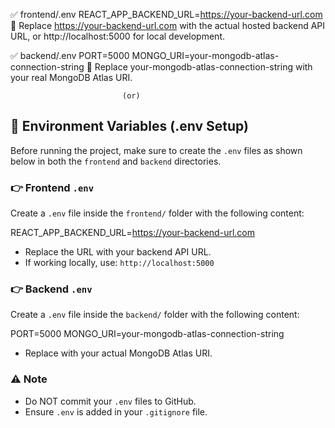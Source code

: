 ✅ frontend/.env
REACT_APP_BACKEND_URL=https://your-backend-url.com
🔁 Replace https://your-backend-url.com with the actual hosted backend API URL, or http://localhost:5000 for local development.

✅ backend/.env
PORT=5000
MONGO_URI=your-mongodb-atlas-connection-string
🔁 Replace your-mongodb-atlas-connection-string with your real MongoDB Atlas URI.

                             (or)

## 🔐 Environment Variables (.env Setup)

Before running the project, make sure to create the `.env` files as shown below in both the `frontend` and `backend` directories.

### 👉 Frontend `.env`

Create a `.env` file inside the `frontend/` folder with the following content:

REACT_APP_BACKEND_URL=https://your-backend-url.com

- Replace the URL with your backend API URL.
- If working locally, use: `http://localhost:5000`

### 👉 Backend `.env`

Create a `.env` file inside the `backend/` folder with the following content:

PORT=5000 MONGO_URI=your-mongodb-atlas-connection-string
- Replace with your actual MongoDB Atlas URI.

### ⚠️ Note
- Do NOT commit your `.env` files to GitHub.
- Ensure `.env` is added in your `.gitignore` file.

